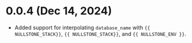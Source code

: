 # 0.0.4 (Dec 14, 2024)
* Added support for interpolating `database_name` with `{{ NULLSTONE_STACK}}`, `{{ NULLSTONE_STACK}}`, and `{{ NULLSTONE_ENV }}`.
